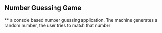 ## Number Guessing Game

** a console based number guessing application.
The machine generates a random number, the user tries to match that number

